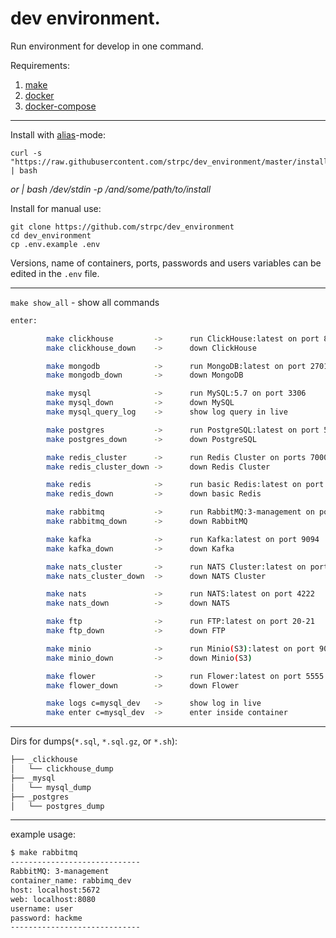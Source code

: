 # dev environment.

Run environment for develop in one command.

Requirements:
1. [make](https://www.gnu.org/software/make/)
2. [docker](https://docs.docker.com/engine/install/)
3. [docker-compose](https://docs.docker.com/compose/install/)
---

Install with [alias](./.dev_aliases.sh)-mode:
```shell
curl -s "https://raw.githubusercontent.com/strpc/dev_environment/master/install.sh" | bash
```
_or | bash /dev/stdin -p /and/some/path/to/install_


Install for manual use:
```shell
git clone https://github.com/strpc/dev_environment
cd dev_environment
cp .env.example .env
```

Versions, name of containers, ports, passwords and users variables can be edited in the `.env` file.

---

`make show_all` - show all commands
```bash
enter:

        make clickhouse         ->      run ClickHouse:latest on port 8123
        make clickhouse_down    ->      down ClickHouse

        make mongodb            ->      run MongoDB:latest on port 27017
        make mongodb_down       ->      down MongoDB

        make mysql              ->      run MySQL:5.7 on port 3306
        make mysql_down         ->      down MySQL
        make mysql_query_log    ->      show log query in live

        make postgres           ->      run PostgreSQL:latest on port 5432
        make postgres_down      ->      down PostgreSQL

        make redis_cluster      ->      run Redis Cluster on ports 7000-7050
        make redis_cluster_down ->      down Redis Cluster

        make redis              ->      run basic Redis:latest on port 6379
        make redis_down         ->      down basic Redis

        make rabbitmq           ->      run RabbitMQ:3-management on port 5672, 8080(web)
        make rabbitmq_down      ->      down RabbitMQ

        make kafka              ->      run Kafka:latest on port 9094
        make kafka_down         ->      down Kafka

        make nats_cluster       ->      run NATS Cluster:latest on port 4222
        make nats_cluster_down  ->      down NATS Cluster

        make nats               ->      run NATS:latest on port 4222
        make nats_down          ->      down NATS

        make ftp                ->      run FTP:latest on port 20-21
        make ftp_down           ->      down FTP

        make minio              ->      run Minio(S3):latest on port 9000
        make minio_down         ->      down Minio(S3)

        make flower             ->      run Flower:latest on port 5555
        make flower_down        ->      down Flower

        make logs c=mysql_dev   ->      show log in live
        make enter c=mysql_dev  ->      enter inside container
```

---

Dirs for dumps(`*.sql`, `*.sql.gz`, or `*.sh`):
```bash
├── _clickhouse
│   └── clickhouse_dump
├── _mysql
│   └── mysql_dump
├── _postgres
│   └── postgres_dump
```

---
example usage:
```bash
$ make rabbitmq
-----------------------------
RabbitMQ: 3-management
container_name: rabbimq_dev
host: localhost:5672
web: localhost:8080
username: user
password: hackme
-----------------------------
```
